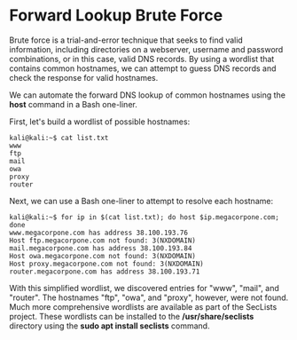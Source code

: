 # Forward Lookup Brute Force
Brute force is a trial-and-error technique that seeks to find valid information, including directories on a webserver, username and password combinations, or in this case, valid DNS records. By using a wordlist that contains common hostnames, we can attempt to guess DNS records and check the response for valid hostnames.

We can automate the forward DNS lookup of common hostnames using the **host** command in a Bash one-liner.

First, let's build a wordlist of possible hostnames:
````
kali@kali:~$ cat list.txt
www
ftp
mail
owa
proxy
router
````

Next, we can use a Bash one-liner to attempt to resolve each hostname:

````
kali@kali:~$ for ip in $(cat list.txt); do host $ip.megacorpone.com; done
www.megacorpone.com has address 38.100.193.76
Host ftp.megacorpone.com not found: 3(NXDOMAIN)
mail.megacorpone.com has address 38.100.193.84
Host owa.megacorpone.com not found: 3(NXDOMAIN)
Host proxy.megacorpone.com not found: 3(NXDOMAIN)
router.megacorpone.com has address 38.100.193.71
````

With this simplified wordlist, we discovered entries for "www", "mail", and "router". The hostnames "ftp", "owa", and "proxy", however, were not found. Much more comprehensive wordlists are available as part of the SecLists project. These wordlists can be installed to the **/usr/share/seclists** directory using the **sudo apt install seclists** command.

